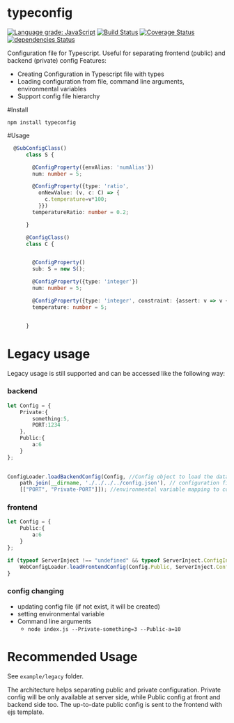 # typeconfig
[![Language grade: JavaScript](https://img.shields.io/lgtm/grade/javascript/g/bpatrik/typeconfig.svg?logo=lgtm&logoWidth=18)](https://lgtm.com/projects/g/bpatrik/typeconfig/context:javascript)
[![Build Status](https://travis-ci.org/bpatrik/typeconfig.svg?branch=master)](https://travis-ci.org/bpatrik/typeconfig)
[![Coverage Status](https://coveralls.io/repos/github/bpatrik/typeconfig/badge.svg?branch=master)](https://coveralls.io/github/bpatrik/typeconfig?branch=master)
[![dependencies Status](https://david-dm.org/bpatrik/typeconfig/status.svg)](https://david-dm.org/bpatrik/typeconfig)
 
Configuration file for Typescript.
Useful for separating frontend (public) and backend (private) config
Features:
 - Creating Configuration in Typescript file with types
 - Loading configuration from file, command line arguments, environmental variables
 - Support config file hierarchy
 
#Install

```shell
npm install typeconfig
```

#Usage

```typescript
  @SubConfigClass()
      class S {

        @ConfigProperty({envAlias: 'numAlias'})
        num: number = 5;

        @ConfigProperty({type: 'ratio',
          onNewValue: (v, c: C) => {
            c.temperature=v*100;
          }})
        temperatureRatio: number = 0.2;

      }

      @ConfigClass()
      class C {


        @ConfigProperty()
        sub: S = new S();

        @ConfigProperty({type: 'integer'})
        num: number = 5;

        @ConfigProperty({type: 'integer', constraint: {assert: v => v < 100 && v >0}})
        temperature: number = 5;


      }
```

# Legacy usage

Legacy usage is still supported and can be accessed like the following way:

### backend
```typescript
let Config = {
    Private:{
        something:5,
        PORT:1234
    },
    Public:{
        a:6
    }
};
 

ConfigLoader.loadBackendConfig(Config, //Config object to load the data to
    path.join(__dirname, './../../../config.json'), // configuration file path
    [["PORT", "Private-PORT"]]); //environmental variable mapping to config variable
```

### frontend

```typescript
let Config = {
    Public:{
        a:6
    }
};

if (typeof ServerInject !== "undefined" && typeof ServerInject.ConfigInject !== "undefined") {
    WebConfigLoader.loadFrontendConfig(Config.Public, ServerInject.ConfigInject);
}
```

### config changing
  * updating config file (if not exist, it will be created)
  * setting environmental variable
  * Command line arguments
    *  `node index.js --Private-something=3 --Public-a=10`


# Recommended Usage
See `example/legacy` folder.

The architecture helps separating public and private configuration. Private config will be only available at server side, while Public config at front and backend side too.
The up-to-date public config is sent to the frontend with ejs template.
